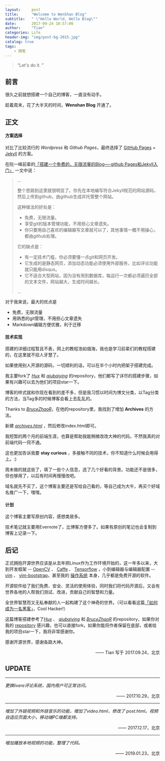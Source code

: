 ```yaml
---
layout:     post
title:      "Welcome to WenShan Blog"
subtitle:   " \"Hello World, Hello Blog\""
date:       2017-09-24 10:57:00
author:     "Tian"
categories: Life
header-img: "img/post-bg-2015.jpg"
catalog: true
tags:
    - 随笔
---
```


> “Let's do it. ”


## 前言

很久之前就想搭建一个自己的博客，一直没有动手。

趁着周末，花了大半天的时间，**Wenshan Blog** 开通了。

## 正文

#### 方案选择

对比了比较流行的 *Wordpress* 和 *Github Pages*，最终选择了 [GitHub Pages](https://pages.github.com/) + [Jekyll](http://jekyllrb.com/) 的方案。

在阮一峰前辈的[「搭建一个免费的，无限流量的Blog—-github Pages和Jekyll入门」](http://www.ruanyifeng.com/blog/2012/08/blogging_with_jekyll.html) 一文中说：

> …
>
> 整个思路到这里就很明显了。你先在本地编写符合Jekyll规范的网站源码，然后上传到github，由github生成并托管整个网站。
>
> 这种做法的好处是：
> * 免费，无限流量。
> * 享受git的版本管理功能，不用担心文章遗失。
> * 你只要用自己喜欢的编辑器写文章就可以了，其他事情一概不用操心，都由github处理。
>
> 它的缺点是：
> * 有一定技术门槛，你必须要懂一点git和网页开发。
> * 它生成的是静态网页，添加动态功能必须使用外部服务，比如评论功能就只能用disqus。 
> * 它不适合大型网站，因为没有用到数据库，每运行一次都必须遍历全部的文本文件，网站越大，生成时间越长。
>
> …

对于我来说，最大的优点是

* 免费，无限流量
* 用熟悉的git管理，不用担心文章遗失
* Markdown编辑方便优雅，利于迁移

#### 技术实现

搭建的详细过程暂且不表，网上的教程浩如烟海，我也是学习前辈们的教程搭建的，在这里就不拾人牙慧了。

如果使用别人开源的源码，一切顺利的话，可以在半个小时内把架子搭建完成。

我主要fork了 [*Hux*](https://github.com/Huxpro/huxpro.github.io) 和 [*qiubaiying*](https://github.com/qiubaiying/qiubaiying.github.io) 的repository，他们都写了详尽的搭建步骤，如果有兴趣可以去为他们的项目star一下。

博客的样式就和你现在看到的差不多，但是我习惯以时间为博文分类，以Tag分类的方法，当Tag多的时候博客会看上去乱乱的。

Thanks to [*BruceZhaoR*](https://github.com/BruceZhaoR/brucezhaor.github.io)，在他的repository里，我找到了增加 **Archives** 的方法。 

新建 [*archives.html*](https://github.com/tianws/tianws.github.io/blob/master/archives.xml) ，然后修改index.html即可。

我短暂的两个月的前端生涯，也算是帮助我能稍微改改大神的代码，不然我真的对前端代码一窍不通。

这也更加告诉我要 **stay curious** ，多接触不同的技术，你不知道什么时候会用得上。:)

周末做的就这些了，填了一些个人信息，选了几个好看的背景。功能还不是很多，但也够用了，以后有时间再慢慢改吧。

域名就先不买了，这个博客主要还是写给自己看的，等自己成为大牛，再买个好域名推广一下，嘿嘿。

#### 计划

这个博客主要写原创内容，感想类居多。

技术笔记就主要用Evernote了，比博客方便多了。如果有原创的笔记也会复制到博客上记录一下。

## 后记

正式拥抱开源世界应该是从去年把Linux作为工作环境开始的，这一年多以来，大到开发框架 -- [OpenCV](http://opencv.org/) 、 [Caffe](http://caffe.berkeleyvision.org/) 、 [Tensorflow](https://www.tensorflow.org/) ，小到编辑器与编辑器配置 -- [vim](https://vim.sourceforge.io/) 、 [vim-bootstrap](http://www.vim-bootstrap.com/)，甚至我的 [操作系统](http://cn.ubuntu.com/) 本身，几乎都是免费开源的软件。

开源软件给了我们免费、安全、灵活的使用体验，同时我们将代码开源后，又会有世界各地的人帮我们测试、改进，贡献自己的智慧和力量。

全世界智慧而又无私奉献的人一起构建了这个神奇的世界。（可以看看这篇[「如何成为一名黑客」](https://dayone.me/2iX7zHp)，Cool Hacker!）

这篇博客搭建参考了[*Hux*](https://github.com/Huxpro/huxpro.github.io) 、 [*qiubaiying*](https://github.com/qiubaiying/qiubaiying.github.io) 和 [*BruceZhaoR*](https://github.com/BruceZhaoR/brucezhaor.github.io) 的repository，如果你对我的 [repository](https://github.com/tianws/tianws.github.io) 感兴趣，也可以直接fork，如果你能将作者保留在底部，或者给我的项目star一下，我将非常感谢你。

感谢开源世界，感谢各路大神。

<p align="right">—— Tian 写于 2017.09.24，北京</p>

##  UPDATE

---

*更换livere评论系统，国内用户可正常访问。*

<p align="right">—— 2017.10.29，北京</p>

---

*增加了外链视频和外链音乐的功能，增加了video.html，修改了 post.html。视频自适应页面大小，移动端PC端都支持。*

<p align="right">—— 2017.12.17，北京</p>

---

*增加播放本地视频的功能，整理了代码。*

<p align="right">—— 2019.01.23，北京</p>